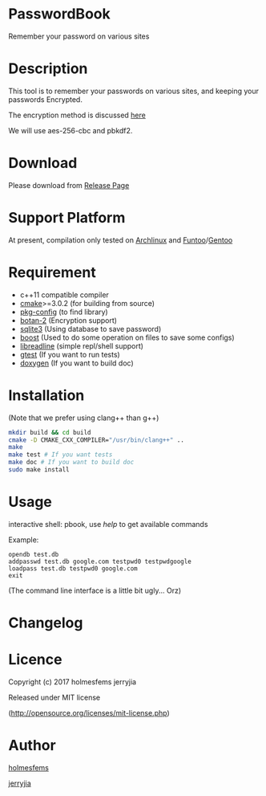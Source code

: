 PasswordBook
============
Remember your password on various sites

# Description

This tool is to remember your passwords on various sites, and keeping your passwords Encrypted.

The encryption method is discussed [here](https://github.com/holmesfems/PasswordBook/blob/master/doc/research/PWD_PLAN.md)

We will use aes-256-cbc and pbkdf2.

# Download

Please download from [Release Page](https://github.com/holmesfems/PasswordBook/releases)

# Support Platform

At present, compilation only tested on [Archlinux](https://www.archlinux.org/) and [Funtoo](http://www.funtoo.org)/[Gentoo](https://gentoo.org/)

# Requirement

* c++11 compatible compiler
* [cmake](https://cmake.org/)>=3.0.2 (for building from source)
* [pkg-config](https://www.freedesktop.org/wiki/Software/pkg-config/) (to find library)
* [botan-2](https://github.com/randombit/botan) (Encryption support)
* [sqlite3](http://sqlite.org/src/doc/trunk/README.md) (Using database to save password)
* [boost](http://www.boost.org/) (Used to do some operation on files to save some configs)
* [libreadline](https://cnswww.cns.cwru.edu/php/chet/readline/rltop.html) (simple repl/shell support)
* [gtest](https://github.com/google/googletest) (If you want to run tests)
* [doxygen](https://github.com/doxygen/doxygen) (If you want to build doc)

# Installation

(Note that we prefer using clang++ than g++)

```sh
mkdir build && cd build
cmake -D CMAKE_CXX_COMPILER="/usr/bin/clang++" ..
make
make test # If you want tests
make doc # If you want to build doc
sudo make install
```

# Usage

interactive shell: pbook, use *help* to get available commands

Example:
```
opendb test.db
addpasswd test.db google.com testpwd0 testpwdgoogle
loadpass test.db testpwd0 google.com
exit
```

(The command line interface is a little bit ugly... Orz)

# Changelog

# Licence

Copyright (c) 2017 holmesfems jerryjia

Released under MIT license

(http://opensource.org/licenses/mit-license.php)

# Author

[holmesfems](https://github.com/holmesfems)

[jerryjia](https://github.com/jerryjiahaha)
